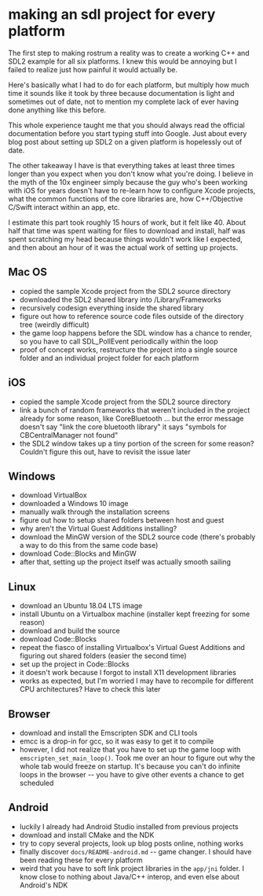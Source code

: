 making an sdl project for every platform
===

The first step to making rostrum a reality was to create a working C++ and SDL2 example for all six platforms. I knew this would be annoying but I failed to realize just how painful it would actually be.

Here's basically what I had to do for each platform, but multiply how much time it sounds like it took by three because documentation is light and sometimes out of date, not to mention my complete lack of ever having done anything like this before.

This whole experience taught me that you should always read the official documentation before you start typing stuff into Google. Just about every blog post about setting up SDL2 on a given platform is hopelessly out of date.

The other takeaway I have is that everything takes at least three times longer than you expect when you don't know what you're doing. I believe in the myth of the 10x engineer simply because the guy who's been working with iOS for years doesn't have to re-learn how to configure Xcode projects, what the common functions of the core libraries are, how C++/Objective C/Swift interact within an app, etc.

I estimate this part took roughly 15 hours of work, but it felt like 40. About half that time was spent waiting for files to download and install, half was spent scratching my head because things wouldn't work like I expected, and then about an hour of it was the actual work of setting up projects.

Mac OS
---

* copied the sample Xcode project from the SDL2 source directory
* downloaded the SDL2 shared library into /Library/Frameworks
* recursively codesign everything inside the shared library
* figure out how to reference source code files outside of the directory tree (weirdly difficult)
* the game loop happens before the SDL window has a chance to render, so you have to call SDL_PollEvent periodically within the loop
* proof of concept works, restructure the project into a single source folder and an individual project folder for each platform

iOS
---

* copied the sample Xcode project from the SDL2 source directory
* link a bunch of random frameworks that weren't included in the project already for some reason, like CoreBluetooth ... but the error message doesn't say "link the core bluetooth library" it says "symbols for CBCentralManager not found"
* the SDL2 window takes up a tiny portion of the screen for some reason? Couldn't figure this out, have to revisit the issue later

Windows
---

* download VirtualBox
* downloaded a Windows 10 image
* manually walk through the installation screens
* figure out how to setup shared folders between host and guest
* why aren't the Virtual Guest Additions installing?
* download the MinGW version of the SDL2 source code (there's probably a way to do this from the same code base)
* download Code::Blocks and MinGW
* after that, setting up the project itself was actually smooth sailing

Linux
---

* download an Ubuntu 18.04 LTS image
* install Ubuntu on a Virtualbox machine (installer kept freezing for some reason)
* download and build the source
* download Code::Blocks
* repeat the fiasco of installing Virtualbox's Virtual Guest Additions and figuring out shared folders (easier the second time)
* set up the project in Code::Blocks
* it doesn't work because I forgot to install X11 development libraries
* works as expected, but I'm worried I may have to recompile for different CPU architectures? Have to check this later

Browser
---

* download and install the Emscripten SDK and CLI tools
* emcc is a drop-in for gcc, so it was easy to get it to compile
* however, I did not realize that you have to set up the game loop with `emscripten_set_main_loop()`. Took me over an hour to figure out why the whole tab would freeze on startup. It's because you can't do infinite loops in the browser -- you have to give other events a chance to get scheduled

Android
---

* luckily I already had Android Studio installed from previous projects
* download and install CMake and the NDK
* try to copy several projects, look up blog posts online, nothing works
* finally discover `docs/README-android.md` -- game changer. I should have been reading these for every platform
* weird that you have to soft link project libraries in the `app/jni` folder. I know close to nothing about Java/C++ interop, and even else about Android's NDK
